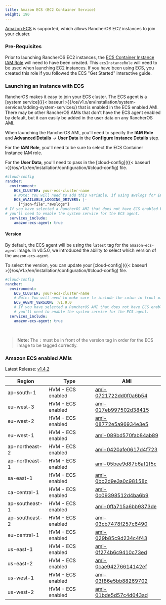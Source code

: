 ```yaml
---
title: Amazon ECS (EC2 Container Service)
weight: 190
---
```


[Amazon ECS](https://aws.amazon.com/ecs/) is supported, which allows RancherOS EC2 instances to join your cluster.

### Pre-Requisites

Prior to launching RancherOS EC2 instances, the [ECS Container Instance IAM Role](http://docs.aws.amazon.com/AmazonECS/latest/developerguide/instance_IAM_role.html) will need to have been created. This `ecsInstanceRole` will need to be used when launching EC2 instances. If you have been using ECS, you created this role if you followed the ECS "Get Started" interactive guide.

### Launching an instance with ECS

RancherOS makes it easy to join your ECS cluster. The ECS agent is a [system service]({{< baseurl >}}/os/v1.x/en/installation/system-services/adding-system-services/) that is enabled in the ECS enabled AMI. There may be other RancherOS AMIs that don't have the ECS agent enabled by default, but it can easily be added in the user data on any RancherOS AMI.

When launching the RancherOS AMI, you'll need to specify the **IAM Role** and **Advanced Details** -> **User Data** in the **Configure Instance Details** step.

For the **IAM Role**, you'll need to be sure to select the ECS Container Instance IAM role.

For the **User Data**, you'll need to pass in the [cloud-config]({{< baseurl >}}/os/v1.x/en/installation/configuration/#cloud-config) file.

```yaml
#cloud-config
rancher:
  environment:
    ECS_CLUSTER: your-ecs-cluster-name
    # Note: You will need to add this variable, if using awslogs for ECS task.
    ECS_AVAILABLE_LOGGING_DRIVERS: |-
      ["json-file","awslogs"]
# If you have selected a RancherOS AMI that does not have ECS enabled by default,
# you'll need to enable the system service for the ECS agent.
  services_include:
    amazon-ecs-agent: true
```

#### Version

By default, the ECS agent will be using the `latest` tag for the `amazon-ecs-agent` image. In v0.5.0, we introduced the ability to select which version of the `amazon-ecs-agent`.

To select the version, you can update your [cloud-config]({{< baseurl >}}/os/v1.x/en/installation/configuration/#cloud-config) file.

```yaml
#cloud-config
rancher:
  environment:
    ECS_CLUSTER: your-ecs-cluster-name
    # Note: You will need to make sure to include the colon in front of the version.
    ECS_AGENT_VERSION: :v1.9.0
    # If you have selected a RancherOS AMI that does not have ECS enabled by default,
    # you'll need to enable the system service for the ECS agent.
  services_include:
    amazon-ecs-agent: true
```

<br>

> **Note:** The `:` must be in front of the version tag in order for the ECS image to be tagged correctly.

### Amazon ECS enabled AMIs

Latest Release: [v1.4.2](https://github.com/rancher/os/releases/tag/v1.4.2)

Region | Type | AMI
---|--- | ---
ap-south-1 | HVM - ECS enabled | [ami-0721722dd0f0a6b54](https://ap-south-1.console.aws.amazon.com/ec2/home?region=ap-south-1#launchInstanceWizard:ami=ami-0721722dd0f0a6b54)
eu-west-3 | HVM - ECS enabled | [ami-017eb997502d38415](https://eu-west-3.console.aws.amazon.com/ec2/home?region=eu-west-3#launchInstanceWizard:ami=ami-017eb997502d38415)
eu-west-2 | HVM - ECS enabled | [ami-08772e5a96934e3e5](https://eu-west-2.console.aws.amazon.com/ec2/home?region=eu-west-2#launchInstanceWizard:ami=ami-08772e5a96934e3e5)
eu-west-1 | HVM - ECS enabled | [ami-089bd570fab84ab89](https://eu-west-1.console.aws.amazon.com/ec2/home?region=eu-west-1#launchInstanceWizard:ami=ami-089bd570fab84ab89)
ap-northeast-2 | HVM - ECS enabled | [ami-0420afe0617d4f723](https://ap-northeast-2.console.aws.amazon.com/ec2/home?region=ap-northeast-2#launchInstanceWizard:ami=ami-0420afe0617d4f723)
ap-northeast-1 | HVM - ECS enabled | [ami-05bee9d87b6af1f5c](https://ap-northeast-1.console.aws.amazon.com/ec2/home?region=ap-northeast-1#launchInstanceWizard:ami=ami-05bee9d87b6af1f5c)
sa-east-1 | HVM - ECS enabled | [ami-0bc2d9e3a0c98158c](https://sa-east-1.console.aws.amazon.com/ec2/home?region=sa-east-1#launchInstanceWizard:ami=ami-0bc2d9e3a0c98158c)
ca-central-1 | HVM - ECS enabled | [ami-0c09398512d4ba6b9](https://ca-central-1.console.aws.amazon.com/ec2/home?region=ca-central-1#launchInstanceWizard:ami=ami-0c09398512d4ba6b9)
ap-southeast-1 | HVM - ECS enabled | [ami-0ffa715a6bb9373de](https://ap-southeast-1.console.aws.amazon.com/ec2/home?region=ap-southeast-1#launchInstanceWizard:ami=ami-0ffa715a6bb9373de)
ap-southeast-2 | HVM - ECS enabled | [ami-03cb7478f257c6490](https://ap-southeast-2.console.aws.amazon.com/ec2/home?region=ap-southeast-2#launchInstanceWizard:ami=ami-03cb7478f257c6490)
eu-central-1 | HVM - ECS enabled | [ami-029b85c9d234c4f43](https://eu-central-1.console.aws.amazon.com/ec2/home?region=eu-central-1#launchInstanceWizard:ami=ami-029b85c9d234c4f43)
us-east-1 | HVM - ECS enabled | [ami-0f274b6c9410c73ed](https://us-east-1.console.aws.amazon.com/ec2/home?region=us-east-1#launchInstanceWizard:ami=ami-0f274b6c9410c73ed)
us-east-2 | HVM - ECS enabled | [ami-0cae94276614142ef](https://us-east-2.console.aws.amazon.com/ec2/home?region=us-east-2#launchInstanceWizard:ami=ami-0cae94276614142ef)
us-west-1 | HVM - ECS enabled | [ami-03f86e5bb88269702](https://us-west-1.console.aws.amazon.com/ec2/home?region=us-west-1#launchInstanceWizard:ami=ami-03f86e5bb88269702)
us-west-2 | HVM - ECS enabled | [ami-01bde5d57c4d043ad](https://us-west-2.console.aws.amazon.com/ec2/home?region=us-west-2#launchInstanceWizard:ami=ami-01bde5d57c4d043ad)
